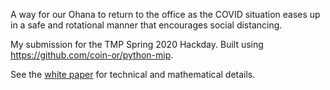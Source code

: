 A way for our Ohana to return to the office as the COVID situation eases up in a safe and rotational manner that encourages social distancing.

My submission for the TMP Spring 2020 Hackday. Built using https://github.com/coin-or/python-mip.

See the [white paper](https://drive.google.com/open?id=1sv0SH6ztZ7EjOj8oaUnIP_IohLyPgBea) for technical and mathematical details.
